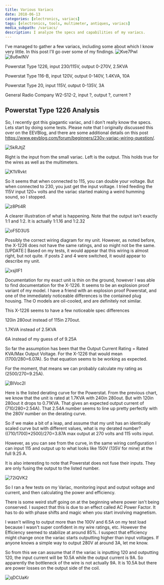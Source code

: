 ```yaml
---
title: Various Variacs
date: 2018-06-13
categories: [electronics, variacs]
tags: [electronics, tools, multimeter, antiques, variacs]
media_subpath: /variacs/
description: I analyze the specs and capabilities of my variacs.
---
```


I've managed to gather a few variacs, including some about which I know very little. In this post I'll go over some of my findings.
![Kve7Pwl](Kve7Pwl.jpeg)
![8u6wINV](8u6wINV.jpeg)

Powerstat Type 1226, input 230/115V, output 0-270V, 2.5KVA

Powerstat Type 116-B, input 120V, output 0-140V, 1.4KVA, 10A

Powerstat Type 20, input 115V, output 0-135V, 3A

General Radio Company W2-S12-2, input ?, output ?, current ?

## Powerstat Type 1226 Analysis
So, I recently got this giagantic variac, and I don't really know the specs. Lets start by doing some tests. Please note that I originally discussed this over on the EEVBlog, and there are some additional details on this post https://www.eevblog.com/forum/beginners/230v-variac-wiring-question/. 

![5kRJtjZ](5kRJtjZ.jpeg)

Right is the input from the small variac. Left is the output. This holds true for the wires as well as the multimeters.

![K1VRvkt](K1VRvkt.jpeg)

So it seems that when connected to 115, you can double your voltage. But when connected to 230, you just get the input voltage.
I tried feeding the 115V input 120+ volts and the variac started making a weird humming sound, so I stopped.

![z8Pti4R](z8Pti4R.jpeg)

A clearer illustration of what is happening. Note that the output isn't exactly 1:1 and 1:2. 
It is actually 1:1.16 and 1:2.32

![oF5D3US](oF5D3US.png)

Possibly the correct wiring diagram for my unit. However, as noted before, the X-1226 does not have the same ratings, and so might not be the same.
[UPDATE:] Based on my tests, it would appear that this wiring is almost right, but not quite. if posts 2 and 4 were switched, it would appear to describe my unit.


![xsjlIF1](xsjlIF1.png)

Documentation for my exact unit is thin on the ground, however I was able to find documentation for the X-1226. It seems to be an explosion proof variant of my model. I have a friend with an explosion proof Powerstat, and one of the immediately noticeable differences is the contained plug housing. The O models are oil-cooled, and are definitely not similar.

This X-1226 seems to have a few noticeable spec differences 

120in 280out instead of 115in 270out.

1.7KVA instead of 2.5KVA

6A instead of my guess of of 9.25A

So far the assumption has been that the Output Current Rating = Rated KVA/Max Output Voltage.
For the X-1226 that would mean (1700/280=6.07A). So that equation seems to be working as expected.

For the moment, that means we can probably calculate my rating as (2500/270=9.25A).

![BIVoc2I](BIVoc2I.png)

Here is the listed derating curve for the Powerstat. From the previous chart, we know that the unit is rated at 1.7KVA with 240in 280out. But with 120in 280out it drops to 0.71KVA. That gives an expected output current of (710/280=2.54A). That 2.54A number seems to line up pretty perfectly with the 280V number on the derating curve.

So if we make a bit of a leap, and assume that my unit has an identically scaled curve but with different values, what is my derated number? ((710/1700)*2500)/270=3.87A max output at 270 volts and 115 volts input. 

However, as you can see from the curve, in the same wiring configuration I can input 115 and output up to what looks like 150V (135V for mine) at the full 9.25 A.

It is also interesting to note that Powerstat does not fuse their inputs. They are only fusing the output to the listed number.

![72iQVK2](72iQVK2.png)

So I ran a few tests on my Variac, monitoring input and output voltage and current, and then calculating the power and efficiency.

There is some weird stuff going on at the beginning where power isn't being conserved. I suspect that this is due to an effect called AC Power Factor. It has to do with phase shifts and magic when you start involving magnetism. 

I wasn't willing to output more than the 100V and 6.5A on my test load because I wasn't super confident in my wire ratings, etc. However the Efficiency seemed to stabilize at around 85%. I suspect that efficiency might change once the variac starts outputting higher than input voltages. If anyone knows a simple way to output 280V at around 3A, let me know.

So from this we can assume that if the variac is inputting 120 and outputting 120, the input current will be 10.5A while the output current is 9A. So apparently the bottleneck of the wire is not actually 9A. It is 10.5A but there are power losses on the output side of the coil.

![qDCUaKr](qDCUaKr.png)